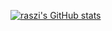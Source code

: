 <!--
**raszi/raszi** is a ✨ _special_ ✨ repository because its `README.md` (this file) appears on your GitHub profile.

Here are some ideas to get you started:

- 🔭 I’m currently working on ...
- 🌱 I’m currently learning ...
- 👯 I’m looking to collaborate on ...
- 🤔 I’m looking for help with ...
- 💬 Ask me about ...
- 📫 How to reach me: ...
- 😄 Pronouns: ...
- ⚡ Fun fact: ...
-->

[![raszi's GitHub stats](https://github-readme-stats-git-masterrstaa-rickstaa.vercel.app/api?username=raszi&show_icons=true&theme=nord&count_private=true)](https://github.com/raszi)
